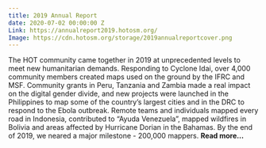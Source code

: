 ```yaml
---
title: 2019 Annual Report
date: 2020-07-02 00:00:00 Z
Link: https://annualreport2019.hotosm.org/
Image: https://cdn.hotosm.org/storage/2019annualreportcover.png
---
```


The HOT community came together in 2019 at unprecedented levels to meet new humanitarian demands. Responding to Cyclone Idai, over 4,000 community members created maps used on the ground by the IFRC and MSF. Community grants in Peru, Tanzania and Zambia made a real impact on the digital gender divide, and new projects were launched in the Philippines to map some of the country’s largest cities and in the DRC to respond to the Ebola outbreak. Remote teams and individuals mapped every road in Indonesia, contributed to “Ayuda Venezuela”, mapped wildfires in Bolivia and areas affected by Hurricane Dorian in the Bahamas. By the end of 2019, we neared a major milestone - 200,000 mappers. **Read more…**